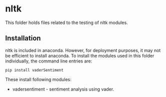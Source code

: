 # nltk

This folder holds files related to the testing of nltk modules.

## Installation

nltk is included in anaconda. However, for deployment purposes, it may not be efficient to install anaconda. To install the modules used in this folder individually, the command line entries are:

```
pip install vaderSentiment
```

These install following modules:

* vadersentiment - sentiment analysis using vader.
